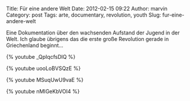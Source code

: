 Title: Für eine andere Welt
Date: 2012-02-15 09:22
Author: marvin
Category: post
Tags: arte, documentary, revolution, youth
Slug: fur-eine-andere-welt

Eine Dokumentation über den wachsenden Aufstand der Jugend in der Welt.
Ich glaube übrigens das die erste große Revolution gerade in
Griechenland beginnt...

{% youtube _QpIqcfsDlQ %}

{% youtube uooLoBVSQzE %}

{% youtube MSuqUwU9vaE %}

{% youtube nMIGeKbVOI4 %}

